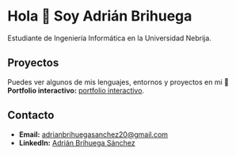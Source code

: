 # Hola 👋 Soy Adrián Brihuega

Estudiante de Ingeniería Informática en la Universidad Nebrija.


## Proyectos

Puedes ver algunos de mis lenguajes, entornos y proyectos en mi 🚀 **Portfolio interactivo:** [portfolio interactivo](https://brihuaa.github.io.html).

## Contacto

- **Email:** [adrianbrihuegasanchez20@gmail.com](mailto:adrianbrihuegasanchez20@gmail.com)
- **LinkedIn:** [Adrián Brihuega Sánchez](https://www.linkedin.com/in/adrian-brihuega-sanchez-344707291/)

